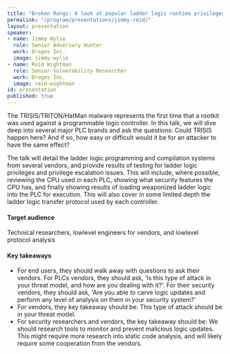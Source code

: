 ```yaml
---
title: "Broken Rungs: A look at popular ladder logic runtime privileges"
permalink: "/program/presentations/jimmy-reid/"
layout: presentation
speaker:
- name: Jimmy Wylie
  role: Senior Adversary Hunter
  work: Dragos Inc.
  image: jimmy-wylie
- name: Reid Wightman
  role: Senior Vulnerability Researcher
  work: Dragos Inc.
  image: reid-wightman
id: presentation
published: true
---
```


The TRISIS/TRITON/HatMan malware represents the first time that a rootkit was used against a programmable logic controller. In this talk, we will dive deep into several major PLC brands and ask the questions: Could TRISIS happen here? And if so, how easy or difficult would it be for an attacker to have the same effect?

The talk will detail the ladder logic programming and compilation systems from several vendors, and provide results of testing for ladder logic privileges and privilege escalation issues. This will include, where possible, reviewing the CPU used in each PLC, showing what security features the CPU has, and finally showing results of loading weaponized ladder logic into the PLC for execution. This will also cover in some limited depth the ladder logic transfer protocol used by each controller.


#### Target audience ­
Technical researchers, low­level engineers for vendors, and low­level protocol analysis

#### Key takeaways

* For end users, they should walk away with questions to ask their vendors. For PLCs vendors, they should ask, 'Is this type of attack in your threat model, and how are you dealing with it?'. For their security vendors, they should ask, 'Are you able to carve logic updates and perform any level of analysis on them in your security system?'
* For vendors, they key takeaway should be: This type of attack should be in your threat model.
* For security researchers and vendors, the key takeaway should be: We should research tools to monitor and prevent malicious logic updates. This might require more research into static code analysis, and will likely require some cooperation from the vendors.